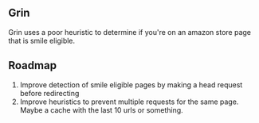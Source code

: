 Grin
----

Grin uses a poor heuristic to determine if you're on an amazon store page that is smile eligible.

Roadmap
-------

1. Improve detection of smile eligible pages by making a head request before redirecting
2. Improve heuristics to prevent multiple requests for the same page. Maybe a cache with the last 10 urls or something.
